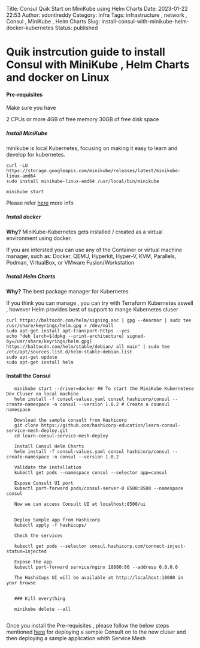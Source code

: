 Title: Consul Quik Start on MiniKube using Helm Charts
Date: 2023-01-22 22:53
Author: sdontireddy
Category: infra
Tags: infrastructure , network , Consul , MiniKube , Helm Charts
Slug: install-consul-with-minikube-helm-docker-kubernetes
Status: published

# Quik instrcution guide to install Consul with MiniKube , Helm Charts and docker on Linux


#### Pre-requisites

Make sure you have  

2 CPUs or more
4GB of free memory
30GB of free disk space


##### Install MiniKube 
 minikube is local Kubernetes, focusing on making it easy to learn and develop for kubernetes.

```
curl -LO https://storage.googleapis.com/minikube/releases/latest/minikube-linux-amd64
sudo install minikube-linux-amd64 /usr/local/bin/minikube
```

```
minikube start
```

Please refer [here](https://minikube.sigs.k8s.io/docs/start/) more info

##### Install docker

<b>Why?</b> MiniKube-Kubernetes gets installed / created as a virtual environment using docker.

If you are intersted you can use any of the Container or virtual machine manager, 
such as: Docker, QEMU, Hyperkit, Hyper-V, KVM, Parallels, Podman, VirtualBox, or VMware Fusion/Workstation


##### Install Helm Charts

<b>Why?</b> The best package manager for Kubernetes

If you think you can manage , you can try with Terraform Kubernetes aswell , however Helm provides best of support to mange Kubernetes cluser

```
curl https://baltocdn.com/helm/signing.asc | gpg --dearmor | sudo tee /usr/share/keyrings/helm.gpg > /dev/null
sudo apt-get install apt-transport-https --yes
echo "deb [arch=$(dpkg --print-architecture) signed-by=/usr/share/keyrings/helm.gpg] https://baltocdn.com/helm/stable/debian/ all main" | sudo tee /etc/apt/sources.list.d/helm-stable-debian.list
sudo apt-get update
sudo apt-get install helm

```
#### Install the Consul
```
   minikube start --driver=docker ## To start the MiniKube Kubernetese Dev Cluser on local machine
   helm install -f consul-values.yaml consul hashicorp/consul --create-namespace -n consul --version 1.0.2 # Create a counsul namespace
   
   Download the sample consult from Hashicorp
   git clone https://github.com/hashicorp-education/learn-consul-service-mesh-deploy.git
   cd learn-consul-service-mesh-deploy
   
   Install Consul Helm Charts 
   helm install -f consul-values.yaml consul hashicorp/consul --create-namespace -n consul --version 1.0.2
   
   Validate the installation 
   kubectl get pods --namespace consul --selector app=consul
   
   Expose Consult UI port
   kubectl port-forward pods/consul-server-0 8500:8500 --namespace consul
   
   Now we can access Consult UI at localhost:8500/ui
   
   
   Deploy Sample app from Hashicorp
   kubectl apply -f hashicups/
   
   Check the services
   
   kubectl get pods --selector consul.hashicorp.com/connect-inject-status=injected
   
   Expose the app
   kubectl port-forward service/nginx 18080:80 --address 0.0.0.0
   
   The HashiCups UI will be available at http://localhost:18080 in your browse
   
   
   ### Kill everything
   
   minikube delete --all
   
```

Once you install the Pre-requisites , please follow the below steps mentioned [here](https://developer.hashicorp.com/consul/tutorials/kubernetes-features/service-mesh-deploy) for deploying a sample Consult on to the new cluser and then deploying a sample application whith Service Mesh






